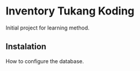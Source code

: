 # Inventory Tukang Koding

Initial project for learning method.

## Instalation

How to configure the database.
